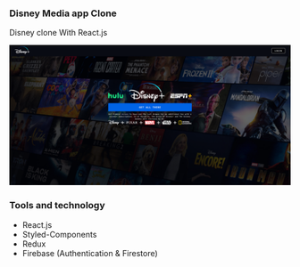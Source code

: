 <h3>Disney Media app Clone</h3>

<p>Disney clone With React.js</p>

![Disney-Home](./public/images/disney-login.png)

<h3>Tools and technology</h3>

- React.js
- Styled-Components
- Redux
- Firebase (Authentication & Firestore)
